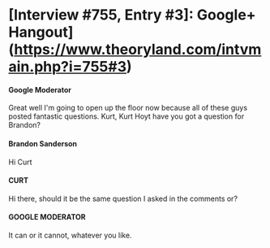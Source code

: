# [Interview #755, Entry #3]: Google+ Hangout](https://www.theoryland.com/intvmain.php?i=755#3)

#### Google Moderator

Great well I'm going to open up the floor now because all of these guys posted fantastic questions. Kurt, Kurt Hoyt have you got a question for Brandon?

#### Brandon Sanderson

Hi Curt

#### CURT

Hi there, should it be the same question I asked in the comments or?

#### GOOGLE MODERATOR

It can or it cannot, whatever you like.

